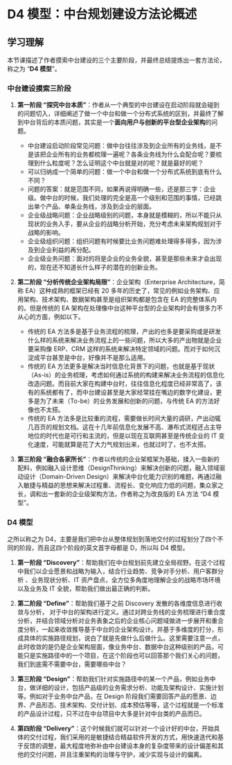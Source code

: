 # D4 模型：中台规划建设方法论概述

## 学习理解

本节课描述了作者摸索中台建设的三个主要阶段，并最终总结提炼出一套方法论，称之为 “**D4 模型**”。

### 中台建设摸索三阶段

1. **第一阶段 “探究中台本质”**：作者从一个典型的中台建设在启动阶段就会碰到的问题切入，详细阐述了做一个中台和做一个分布式系统的区别，并最终了解到中台背后的本质问题，其实是一个**面向用户与创新的平台型企业架构**的问题。

   - 中台建设启动阶段常见问题：做中台往往涉及到企业所有的业务线，是不是该把企业所有的业务都梳理一遍呢？各条业务线为什么会配合呢？要梳理到什么粒度呢？怎么证明这个中台就是对的呢？就是最好的呢？
   - 可以归纳成一个简单的问题：做一个中台和做一个分布式系统到底有什么不同？
   - 问题的答案：就是范围不同，如果再说得明确一些，还是那三字：企业级。做中台的时候，我们处理的完全是高一个级别和范围的事情，已经跳出单个产品、单条业务线，涉及到企业的层面。
   - 企业级战略问题：企业战略级别的问题，本身就是模糊的，所以不能只从现状的业务入手，要从企业的战略分析开始，充分考虑未来架构规划对于战略的影响。
   - 企业级组织问题：组织问题有时候要比业务问题难处理得多得多，因为涉及到企业利益的再分配。
   - 企业级业务问题：面对的将是企业的业务全貌，甚至是那些未来才会出现的，现在还不知道长什么样子的潜在的创新业务。

2. **第二阶段 “分析传统企业架构局限”**：企业架构（Enterprise Architecture，简称 EA）这种成熟的框架已经有 20 多年的历史了，常见的例如业务架构、应用架构、技术架构、数据架构甚至是组织架构都是包含在 EA 的完整体系内的。但是传统的 EA 架构在处理像中台这种平台型的企业架构时会有很多力不从心的方面，例如以下。

   - 传统的 EA 方法多是基于业务流程的梳理，产出的也多是要采购或是研发什么样的系统来解决业务流程上的一些问题，所以大多的产出物就是企业要采购像 ERP、CRM 这样的系统来解决特定领域的问题。而对于如何沉淀成平台甚至是中台，好像并不是那么适用。
   - 传统的 EA 方法更多是解决当时信息化背景下的问题，也就是基于现状（As-is）的业务梳理，考虑如何通过系统的构建来解决业务流程的信息化改造问题。而目前大家在构建中台时，往往信息化程度已经非常高了，该有的系统都有了，而中台建设甚至是大家经常挂在嘴边的数字化建设，更多是为了未来（To-be）的业务发展和创新的问题，与传统 EA 的方法好像也不太搭。
   - 传统的 EA 方法多是比较重的流程，需要做长时间大量的调研，产出动辄几百页的规划文档。这在十几年前信息化发展不高、瀑布式流程还占主导地位的时代也是可行和主流的，但是以现在互联网甚至是传统企业的 IT 变化速度，可能就算是花了大力气规划出来，也就过时了，也不太搭。

3. **第三阶段 “融合各家所长”**：作者以传统的企业架框架为基础，揉入一些新的配料，例如融入设计思维（DesignThinking）来解决创新的问题，融入领域驱动设计（Domain-Driven Design）来解决中台化能力识别的难题，再通过融入敏捷与精益的思想来解决过程重、流程长、变化响应力低的问题，集众家之长，调和出一套新的企业级架构方法，作者称之为改良版的 EA 方法 “D4 模型”。

### D4 模型

之所以称之为 D4，主要是我们把中台从整体规划到落地交付的过程划分了四个不同的阶段，而且这四个阶段的英文首字母都是 D，所以叫 D4 模型。

1. **第一阶段 “Discovery”**：帮助我们在中台规划前先建立全局视野。在这个过程中我们以企业愿景和战略为输入，结合行业趋势、竞争对手分析、用户客群分析 、业务现状分析、IT 资产盘点，全方位多角度地理解企业的战略市场环境以及业务及 IT 全貌，帮助我们做出最正确的判断。

2. **第二阶段 “Define”**：帮助我们基于之前 Discovery 发散的各维度信息进行收敛与分析， 对于中台的架构进行定义。通过对跨业务线的业务梳理进行重合度分析，并结合领域分析对业务表象之后的企业核心问题域做进一步展开和重合度分析，一起来收敛推导基于中台的企业架构设计。并基于多维度的打分，形成具体的实施路径规划，说白了就是先做什么后做什么。这里需要注意一点，此时收敛的是仍是企业架构层面，像业务中台、数据中台这种级别的产品，可能只是实施路径中的一个项目，在这个阶段也可以回答那个我们关心的问题，我们到底需不需要中台，需要哪些中台？

3. **第三阶段 “Design”**：帮助我们针对实施路径中的某一个产品，例如业务中台，做详细的设计，包括产品级的业务需求分析、功能及架构设计、实施计划等。例如对于业务中台产品，在 Design 阶段我们需要回答产品的愿景、边界、产品形态、技术架构、交付计划、成本预估等等，这个过程就是一个标准的产品设计过程，只不过在中台项目中大多是针对中台类的产品而已。

4. **第四阶段 “Delivery”**：这个时候我们就可以针对一个设计好的中台，开始具体的交付过程，我们采用的是敏捷结合精益软件开发的方式，用快速迭代和基于反馈的调整，最大程度地弥补由中台建设本身的复杂度带来的设计偏差和其他的交付问题，并且注重架构的治理与守护，减少实现与设计的偏离。
